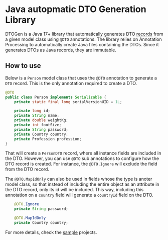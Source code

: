 # Java autopmatic DTO Generation Library

DTOGen is a Java 17+ library that automatically generates DTO [records](https://openjdk.org/jeps/395) from a given model class using `@DTO` annotations.
The library relies on Annotation Processing to automatically create Java files containing the DTOs.
Since it generates DTOs as Java records, they are immutable.

## How to use

Below is a `Person` model class that uses the `@DTO` annotation to generate a `DTO` record.
This is the only annotation required to create a DTO.

```java
@DTO 
public class Person implements Serializable {
    private static final long serialVersionUID = 1L;

    private long id;
    private String name;
    private double weightKg;
    private int footSize;
    private String password;
    private Country country;
    private Profession profession;
}
```

That will create a `PersonDTO` record, where all instance fields are included in the DTO.
However, you can use `@DTO` sub annotations to configure how the DTO record is created.
For instance, the `@DTO.Ignore` will exclude the field from the DTO record.

The `@DTO.MapIdOnly` can also be used in fields whose the type is anoter model class,
so that instead of including the entire object as an attribute in the DTO record,
only its id will be included. This way, including this annotation on a `country` field will generate a `countryId` field on the DTO.

```java
    @DTO.Ignore
    private String password;

    @DTO.MapIdOnly
    private Country country;
```

For more details, check the [sample](samples) projects.
